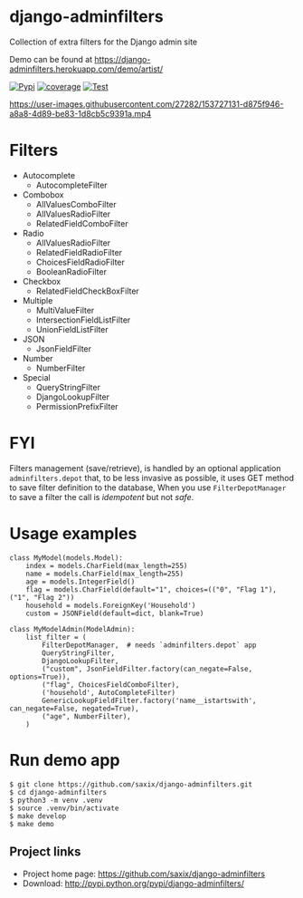 django-adminfilters
===================

Collection of extra filters for the Django admin site

Demo can be found at https://django-adminfilters.herokuapp.com/demo/artist/

[![Pypi](https://badge.fury.io/py/django-adminfilters.svg)](https://badge.fury.io/py/django-adminfilters)
[![coverage](https://codecov.io/github/saxix/django-adminfilters/coverage.svg?branch=develop)](https://codecov.io/github/saxix/django-adminfilters?branch=develop)
[![Test](https://github.com/saxix/django-adminfilters/actions/workflows/test.yml/badge.svg)](https://github.com/saxix/django-adminfilters/actions/workflows/test.yml)


https://user-images.githubusercontent.com/27282/153727131-d875f946-a8a8-4d89-be83-1d8cb5c9391a.mp4


Filters
=======

* Autocomplete
  * AutocompleteFilter
* Combobox
  * AllValuesComboFilter
  * AllValuesRadioFilter
  * RelatedFieldComboFilter
* Radio
  * AllValuesRadioFilter
  * RelatedFieldRadioFilter
  * ChoicesFieldRadioFilter
  * BooleanRadioFilter
* Checkbox
  * RelatedFieldCheckBoxFilter
* Multiple
  * MultiValueFilter
  * IntersectionFieldListFilter
  * UnionFieldListFilter
* JSON
  * JsonFieldFilter
* Number
  * NumberFilter
* Special
  * QueryStringFilter
  * DjangoLookupFilter
  * PermissionPrefixFilter

FYI
====

Filters management (save/retrieve), is handled by an optional application `adminfilters.depot` that,
to be less invasive as possible, it uses GET method to save filter definition to the database,
When you use `FilterDepotManager` to save a filter the call is *idempotent* but not *safe*.

Usage examples
==============


    class MyModel(models.Model):
        index = models.CharField(max_length=255)
        name = models.CharField(max_length=255)
        age = models.IntegerField()
        flag = models.CharField(default="1", choices=(("0", "Flag 1"), ("1", "Flag 2"))
        household = models.ForeignKey('Household')
        custom = JSONField(default=dict, blank=True)

    class MyModelAdmin(ModelAdmin):
        list_filter = (
            FilterDepotManager,  # needs `adminfilters.depot` app
            QueryStringFilter,
            DjangoLookupFilter,
            ("custom", JsonFieldFilter.factory(can_negate=False, options=True)),
            ("flag", ChoicesFieldComboFilter),
            ('household', AutoCompleteFilter)
            GenericLookupFieldFilter.factory('name__istartswith', can_negate=False, negated=True),
            ("age", NumberFilter),
        )



Run demo app
============

    $ git clone https://github.com/saxix/django-adminfilters.git
    $ cd django-adminfilters
    $ python3 -m venv .venv
    $ source .venv/bin/activate
    $ make develop
    $ make demo


Project links
-------------

* Project home page: https://github.com/saxix/django-adminfilters
* Download: http://pypi.python.org/pypi/django-adminfilters/
